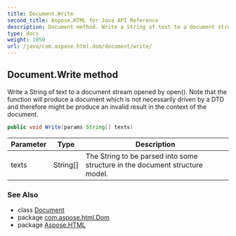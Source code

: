 ```yaml
---
title: Document.Write
second_title: Aspose.HTML for Java API Reference
description: Document method. Write a String of text to a document stream opened by open. Note that the function will produce a document which is not necessarily driven by a DTD and therefore might be produce an invalid result in the context of the document
type: docs
weight: 1050
url: /java/com.aspose.html.dom/document/write/
---
```

## Document.Write method

Write a String of text to a document stream opened by open(). Note that the function will produce a document which is not necessarily driven by a DTD and therefore might be produce an invalid result in the context of the document.

```java
public void Write(params String[] texts)
```

| Parameter | Type | Description |
| --- | --- | --- |
| texts | String[] | The String to be parsed into some structure in the document structure model. |

### See Also

* class [Document](../)
* package [com.aspose.html.Dom](../../document/)
* package [Aspose.HTML](../../../)
